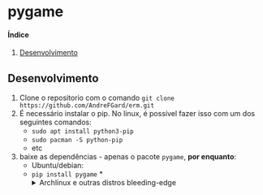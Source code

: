 # pygame

#### Índice
1. [Desenvolvimento](#Desenvolvimento)

## Desenvolvimento
1. Clone o repositorio com o comando ``git clone https://github.com/AndreFGard/erm.git``
2. É necessário instalar o pip. No linux, é possível fazer isso com um dos seguintes comandos:
     * ``sudo apt install python3-pip``
     * ``sudo pacman -S python-pip``
     * etc
3. baixe as dependências - apenas o pacote ``pygame``, **por enquanto**:
   * Ubuntu/debian:
   * ``pip install pygame`` 
  *<details>
    *<summary>Archlinux e outras distros bleeding-edge</summary>
    *<br>
     Pode ser necessario instalar o modulo venv através do seu gerenciador de pacotes antes de executar este comando.
     ``python -m venv .venv && source .venv/bin/activate && pip install pygame``
  *</details>
